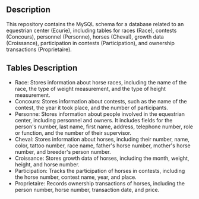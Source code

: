 ## Description
This repository contains the MySQL schema for a database related to an equestrian center (Ecurie), including tables for races (Race), contests (Concours), personnel (Personne), horses (Cheval), growth data (Croissance), participation in contests (Participation), and ownership transactions (Proprietaire).
## Tables Description
- Race: Stores information about horse races, including the name of the race, the type of weight measurement, and the type of height measurement.
- Concours: Stores information about contests, such as the name of the contest, the year it took place, and the number of participants.
- Personne: Stores information about people involved in the equestrian center, including personnel and owners. It includes fields for the person's number, last name, first name, address, telephone number, role or function, and the number of their supervisor.
- Cheval: Stores information about horses, including their number, name, color, tattoo number, race name, father's horse number, mother's horse number, and breeder's person number.
- Croissance: Stores growth data of horses, including the month, weight, height, and horse number.
- Participation: Tracks the participation of horses in contests, including the horse number, contest name, year, and place.
- Proprietaire: Records ownership transactions of horses, including the person number, horse number, transaction date, and price.

